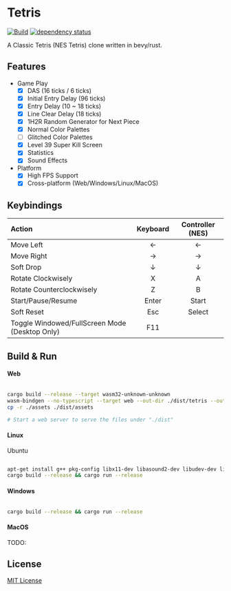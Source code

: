 # Tetris

[![Build](https://github.com/Ramirisu/tetris/actions/workflows/build.yml/badge.svg)](https://github.com/Ramirisu/tetris/actions/workflows/build.yml)
[![dependency status](https://deps.rs/repo/github/Ramirisu/tetris/status.svg)](https://deps.rs/repo/github/Ramirisu/tetris)

A Classic Tetris (NES Tetris) clone written in bevy/rust.

## Features

- Game Play
  - [x] DAS (16 ticks / 6 ticks)
  - [x] Initial Entry Delay (96 ticks)
  - [x] Entry Delay (10 ~ 18 ticks)
  - [x] Line Clear Delay (18 ticks)
  - [x] 1H2R Random Generator for Next Piece
  - [x] Normal Color Palettes
  - [ ] Glitched Color Palettes
  - [x] Level 39 Super Kill Screen
  - [x] Statistics
  - [x] Sound Effects

- Platform
  - [x] High FPS Support
  - [x] Cross-platform (Web/Windows/Linux/MacOS)

## Keybindings

| Action                                         | Keyboard | Controller (NES) |
| :--------------------------------------------- | :------: | :--------------: |
| Move Left                                      |    ←     |        ←         |
| Move Right                                     |    →     |        →         |
| Soft Drop                                      |    ↓     |        ↓         |
| Rotate Clockwisely                             |    X     |        A         |
| Rotate Counterclockwisely                      |    Z     |        B         |
| Start/Pause/Resume                             |  Enter   |      Start       |
| Soft Reset                                     |   Esc    |      Select      |
| Toggle Windowed/FullScreen Mode (Desktop Only) |   F11    |                  |

## Build & Run

#### Web

```sh

cargo build --release --target wasm32-unknown-unknown
wasm-bindgen --no-typescript --target web --out-dir ./dist/tetris --out-name "tetris" ./target/wasm32-unknown-unknown/release/tetris.wasm
cp -r ./assets ./dist/assets

# Start a web server to serve the files under "./dist"

```

#### Linux

Ubuntu

```sh

apt-get install g++ pkg-config libx11-dev libasound2-dev libudev-dev libxkbcommon-x11-0
cargo build --release && cargo run --release

```

#### Windows

```sh

cargo build --release && cargo run --release

```

#### MacOS

TODO:

## License

[MIT License](https://opensource.org/license/MIT)
